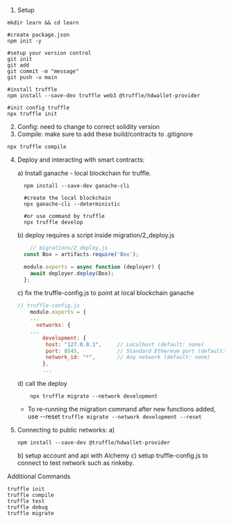 1) Setup
````
mkdir learn && cd learn

#create package.json
npm init -y

#setup your version control
git init
git add
git commit -m "message"
git push -u main

#install truffle
npm install --save-dev truffle web3 @truffle/hdwallet-provider

#init config truffle
npx truffle init

````

2) Config: need to change to correct solidity version
3) Compile: make sure to add these build/contracts to .gitignore
````
npx truffle compile
````
4) Deploy and interacting with smart contracts:

      a) Install ganache - local blockchain for truffle.
      ````
        npm install --save-dev ganache-cli

        #create the local blockchain
        npx ganache-cli --deterministic
        
        #or use command by truffle
        npx truffle develop
      ````
      b) deploy requires a script inside migration/2_deploy.js
      ````javascript
          // migrations/2_deploy.js
        const Box = artifacts.require('Box');

        module.exports = async function (deployer) {
          await deployer.deploy(Box);
        };
      ````
      c) fix the truffle-config.js to point at local blockchain ganache
      ````javascript
      // truffle-config.js
          module.exports = {
          ...
            networks: {
          ...
              development: {
               host: "127.0.0.1",     // Localhost (default: none)
               port: 8545,            // Standard Ethereum port (default: none)
               network_id: "*",       // Any network (default: none)
              },
              ...
      ````
      d) call the deploy 
      ````
          npx truffle migrate --network development
      ````
      * To re-running the migration command after new functions added, use --reset
            ````truffle migrate --network development --reset   ````
5) Connecting to public networks:
      a)
      ````
      npm install --save-dev @truffle/hdwallet-provider
      ````
      b) setup account and api with Alchemy
      c) setup truffle-config.js to connect to test network such as rinkeby.
      
 
 Additional Commands
````
truffle init
truffle compile
truffle test
truffle debug
truffle migrate
````

